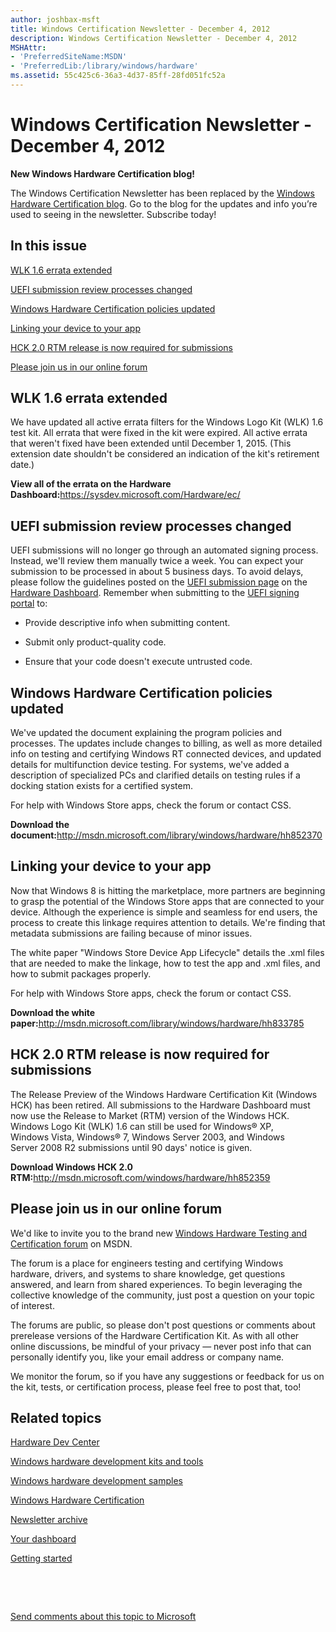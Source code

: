 ```yaml
---
author: joshbax-msft
title: Windows Certification Newsletter - December 4, 2012
description: Windows Certification Newsletter - December 4, 2012
MSHAttr:
- 'PreferredSiteName:MSDN'
- 'PreferredLib:/library/windows/hardware'
ms.assetid: 55c425c6-36a3-4d37-85ff-28fd051fc52a
---
```


# Windows Certification Newsletter - December 4, 2012


**New Windows Hardware Certification blog!**

The Windows Certification Newsletter has been replaced by the [Windows Hardware Certification blog](http://blogs.msdn.com/b/windows_hardware_certification/). Go to the blog for the updates and info you’re used to seeing in the newsletter. Subscribe today!

## In this issue


[WLK 1.6 errata extended](#wlk)

[UEFI submission review processes changed](#review)

[Windows Hardware Certification policies updated](#whck)

[Linking your device to your app](#lilnk)

[HCK 2.0 RTM release is now required for submissions](#hckrtm)

[Please join us in our online forum](#forum)

## <a href="" id="wlk"></a>WLK 1.6 errata extended


We have updated all active errata filters for the Windows Logo Kit (WLK) 1.6 test kit. All errata that were fixed in the kit were expired. All active errata that weren't fixed have been extended until December 1, 2015. (This extension date shouldn't be considered an indication of the kit's retirement date.)

**View all of the errata on the Hardware Dashboard:**<https://sysdev.microsoft.com/Hardware/ec/>

## <a href="" id="review"></a>UEFI submission review processes changed


UEFI submissions will no longer go through an automated signing process. Instead, we'll review them manually twice a week. You can expect your submission to be processed in about 5 business days. To avoid delays, please follow the guidelines posted on the [UEFI submission page](https://sysdev.microsoft.com/Hardware/member/SubmissionWizard/CreateUefiSubmission.aspx) on the [Hardware Dashboard](https://sysdev.microsoft.com/hardware/member/). Remember when submitting to the [UEFI signing portal](http://msdn.microsoft.com/library/windows/desktop/hh973604) to:

-   Provide descriptive info when submitting content.

-   Submit only product-quality code.

-   Ensure that your code doesn't execute untrusted code.

## <a href="" id="whck"></a>Windows Hardware Certification policies updated


We've updated the document explaining the program policies and processes. The updates include changes to billing, as well as more detailed info on testing and certifying Windows RT connected devices, and updated details for multifunction device testing. For systems, we've added a description of specialized PCs and clarified details on testing rules if a docking station exists for a certified system.

For help with Windows Store apps, check the forum or contact CSS.

**Download the document:**<http://msdn.microsoft.com/library/windows/hardware/hh852370>

## <a href="" id="lilnk"></a>Linking your device to your app


Now that Windows 8 is hitting the marketplace, more partners are beginning to grasp the potential of the Windows Store apps that are connected to your device. Although the experience is simple and seamless for end users, the process to create this linkage requires attention to details. We're finding that metadata submissions are failing because of minor issues.

The white paper "Windows Store Device App Lifecycle" details the .xml files that are needed to make the linkage, how to test the app and .xml files, and how to submit packages properly.

For help with Windows Store apps, check the forum or contact CSS.

**Download the white paper:**<http://msdn.microsoft.com/library/windows/hardware/hh833785>

## <a href="" id="hckrtm"></a>HCK 2.0 RTM release is now required for submissions


The Release Preview of the Windows Hardware Certification Kit (Windows HCK) has been retired. All submissions to the Hardware Dashboard must now use the Release to Market (RTM) version of the Windows HCK. Windows Logo Kit (WLK) 1.6 can still be used for Windows® XP, Windows Vista, Windows® 7, Windows Server 2003, and Windows Server 2008 R2 submissions until 90 days' notice is given.

**Download Windows HCK 2.0 RTM:**<http://msdn.microsoft.com/windows/hardware/hh852359>

## <a href="" id="forum"></a>Please join us in our online forum


We'd like to invite you to the brand new [Windows Hardware Testing and Certification forum](http://social.msdn.microsoft.com/Forums/en-US/whck/threads) on MSDN.

The forum is a place for engineers testing and certifying Windows hardware, drivers, and systems to share knowledge, get questions answered, and learn from shared experiences. To begin leveraging the collective knowledge of the community, just post a question on your topic of interest.

The forums are public, so please don't post questions or comments about prerelease versions of the Hardware Certification Kit. As with all other online discussions, be mindful of your privacy — never post info that can personally identify you, like your email address or company name.

We monitor the forum, so if you have any suggestions or feedback for us on the kit, tests, or certification process, please feel free to post that, too!

## Related topics


[Hardware Dev Center](http://msdn.microsoft.com/en-US/windows/hardware/)

[Windows hardware development kits and tools](http://msdn.microsoft.com/windows/hardware/bg127147)

[Windows hardware development samples](http://code.msdn.microsoft.com/windowshardware/)

[Windows Hardware Certification](http://msdn.microsoft.com/en-US/windows/hardware/gg463010)

[Newsletter archive](http://msdn.microsoft.com/library/windows/hardware/dn339175.aspx)

[Your dashboard](https://sysdev.microsoft.com/hardware/member/)

[Getting started](http://msdn.microsoft.com/library/windows/hardware/gg507680/)

 

 

[Send comments about this topic to Microsoft](mailto:wsddocfb@microsoft.com?subject=Documentation%20feedback%20%5Bp_hck\p_hck%5D:%20Windows%20Certification%20Newsletter%20-%20December%204,%202012%20%20RELEASE:%20%284/27/2016%29&body=%0A%0APRIVACY%20STATEMENT%0A%0AWe%20use%20your%20feedback%20to%20improve%20the%20documentation.%20We%20don't%20use%20your%20email%20address%20for%20any%20other%20purpose,%20and%20we'll%20remove%20your%20email%20address%20from%20our%20system%20after%20the%20issue%20that%20you're%20reporting%20is%20fixed.%20While%20we're%20working%20to%20fix%20this%20issue,%20we%20might%20send%20you%20an%20email%20message%20to%20ask%20for%20more%20info.%20Later,%20we%20might%20also%20send%20you%20an%20email%20message%20to%20let%20you%20know%20that%20we've%20addressed%20your%20feedback.%0A%0AFor%20more%20info%20about%20Microsoft's%20privacy%20policy,%20see%20http://privacy.microsoft.com/default.aspx. "Send comments about this topic to Microsoft")





